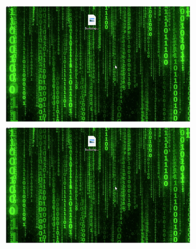 ![Иллюстрация к проекту](https://github.com/Hiagar11/Bootstrap/blob/First_project/BootstrapPVZ.gif)

<img src="https://github.com/Hiagar11/Bootstrap/blob/First_project/BootstrapPVZ.gif">
